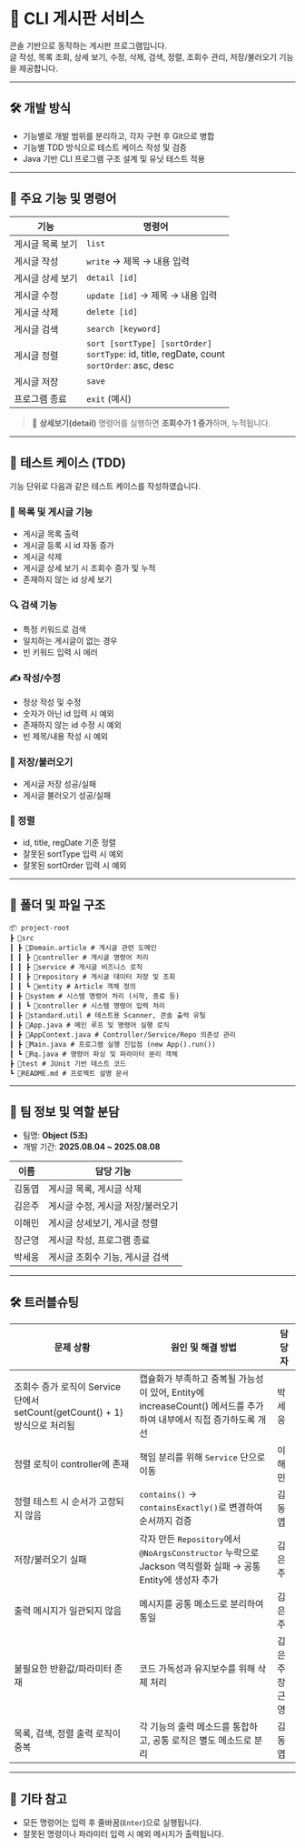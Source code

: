 # 🧾 CLI 게시판 서비스

콘솔 기반으로 동작하는 게시판 프로그램입니다.  
글 작성, 목록 조회, 상세 보기, 수정, 삭제, 검색, 정렬, 조회수 관리, 저장/불러오기 기능을 제공합니다.

---

## 🛠 개발 방식

- 기능별로 개발 범위를 분리하고, 각자 구현 후 Git으로 병합
- 기능별 TDD 방식으로 테스트 케이스 작성 및 검증
- Java 기반 CLI 프로그램 구조 설계 및 유닛 테스트 적용

---

## 🚀 주요 기능 및 명령어

| 기능 | 명령어 |
|------|--------|
| 게시글 목록 보기 | `list` |
| 게시글 작성 | `write` → 제목 → 내용 입력 |
| 게시글 상세 보기 | `detail [id]` |
| 게시글 수정 | `update [id]` → 제목 → 내용 입력 |
| 게시글 삭제 | `delete [id]` |
| 게시글 검색 | `search [keyword]` |
| 게시글 정렬 | `sort [sortType] [sortOrder]`<br>`sortType`: id, title, regDate, count<br>`sortOrder`: asc, desc |
| 게시글 저장 | `save` |
| 프로그램 종료 | `exit` (예시) |

> 📌 **상세보기(detail)** 명령어를 실행하면 **조회수가 1 증가**하며, 누적됩니다.

---

## 🧪 테스트 케이스 (TDD)

기능 단위로 다음과 같은 테스트 케이스를 작성하였습니다.

### 📄 목록 및 게시글 기능
- 게시글 목록 출력
- 게시글 등록 시 id 자동 증가
- 게시글 삭제
- 게시글 상세 보기 시 조회수 증가 및 누적
- 존재하지 않는 id 상세 보기

### 🔍 검색 기능
- 특정 키워드로 검색
- 일치하는 게시글이 없는 경우
- 빈 키워드 입력 시 에러

### ✍️ 작성/수정
- 정상 작성 및 수정
- 숫자가 아닌 id 입력 시 예외
- 존재하지 않는 id 수정 시 예외
- 빈 제목/내용 작성 시 예외

### 💾 저장/불러오기
- 게시글 저장 성공/실패
- 게시글 불러오기 성공/실패

### 🔀 정렬
- id, title, regDate 기준 정렬
- 잘못된 sortType 입력 시 예외
- 잘못된 sortOrder 입력 시 예외

---

## 📁 폴더 및 파일 구조
```
📦 project-root
┣ 📂src
┃ ┣ 📂Domain.article # 게시글 관련 도메인
┃ ┃ ┣ 📂controller # 게시글 명령어 처리
┃ ┃ ┣ 📂service # 게시글 비즈니스 로직
┃ ┃ ┣ 📂repository # 게시글 데이터 저장 및 조회
┃ ┃ ┗ 📂entity # Article 객체 정의
┃ ┣ 📂system # 시스템 명령어 처리 (시작, 종료 등)
┃ ┃ ┗ 📂controller # 시스템 명령어 입력 처리
┃ ┣ 📂standard.util # 테스트용 Scanner, 콘솔 출력 유틸
┃ ┣ 📄App.java # 메인 루프 및 명령어 실행 로직
┃ ┣ 📄AppContext.java # Controller/Service/Repo 의존성 관리
┃ ┣ 📄Main.java # 프로그램 실행 진입점 (new App().run())
┃ ┗ 📄Rq.java # 명령어 파싱 및 파라미터 분리 객체
┣ 📂test # JUnit 기반 테스트 코드
┗ 📜README.md # 프로젝트 설명 문서
```

---

## 👥 팀 정보 및 역할 분담
- 팀명: **Object (5조)**
- 개발 기간: **2025.08.04 ~ 2025.08.08**

| 이름     | 담당 기능 |
|----------|-----------|
| 김동엽   | 게시글 목록, 게시글 삭제 |
| 김은주   | 게시글 수정, 게시글 저장/불러오기 |
| 이해민   | 게시글 상세보기, 게시글 정렬 |
| 장근영   | 게시글 작성, 프로그램 종료 |
| 박세웅   | 게시글 조회수 기능, 게시글 검색 |

---

## 🛠 트러블슈팅

| 문제 상황 | 원인 및 해결 방법 | 담당자 |
|-----------|------------------|--------|
| 조회수 증가 로직이 Service 단에서 setCount(getCount() + 1) 방식으로 처리됨 | 캡슐화가 부족하고 중복될 가능성이 있어, Entity에 increaseCount() 메서드를 추가하여 내부에서 직접 증가하도록 개선 | 박세웅 |
| 정렬 로직이 controller에 존재 | 책임 분리를 위해 `Service` 단으로 이동 | 이해민 |
| 정렬 테스트 시 순서가 고정되지 않음 | `contains()` → `containsExactly()`로 변경하여 순서까지 검증 | 김동엽 |
| 저장/불러오기 실패 | 각자 만든 `Repository`에서 `@NoArgsConstructor` 누락으로 Jackson 역직렬화 실패 → 공통 Entity에 생성자 추가 | 김은주 |
| 출력 메시지가 일관되지 않음 | 메시지를 공통 메소드로 분리하여 통일 | 김은주 |
| 불필요한 반환값/파라미터 존재 | 코드 가독성과 유지보수를 위해 삭제 처리 | 김은주 장근영 |
| 목록, 검색, 정렬 출력 로직이 중복 | 각 기능의 출력 메소드를 통합하고, 공통 로직은 별도 메소드로 분리 | 김동엽 |

---

## 📝 기타 참고

- 모든 명령어는 입력 후 줄바꿈(`Enter`)으로 실행됩니다.
- 잘못된 명령이나 파라미터 입력 시 예외 메시지가 출력됩니다.
